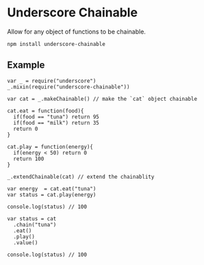 # Underscore Chainable

Allow for any object of functions to be chainable.

```
npm install underscore-chainable
```

## Example

```
var _ = require("underscore")
_.mixin(require("underscore-chainable"))

var cat = _.makeChainable() // make the `cat` object chainable

cat.eat = function(food){
  if(food == "tuna") return 95
  if(food == "milk") return 35
  return 0
}

cat.play = function(energy){
  if(energy < 50) return 0
  return 100
}

_.extendChainable(cat) // extend the chainablity

var energy  = cat.eat("tuna")
var status = cat.play(energy)

console.log(status) // 100

var status = cat
  .chain("tuna")
  .eat()
  .play()
  .value()

console.log(status) // 100
```

